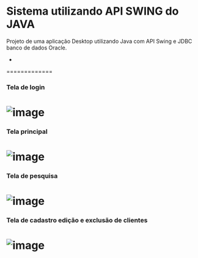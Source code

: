 # Sistema utilizando API SWING do JAVA

Projeto de uma aplicação Desktop utilizando Java com API Swing e JDBC banco de dados Oracle.


-
=============
### Tela de login
![image](https://user-images.githubusercontent.com/12687649/107454386-ac18bc00-6b2b-11eb-9e09-e76bbcbc01a8.png)
=============
### Tela principal
![image](https://user-images.githubusercontent.com/12687649/107454437-c8b4f400-6b2b-11eb-881e-9a1f2a45e321.png)
=============
### Tela de pesquisa
![image](https://user-images.githubusercontent.com/12687649/107454352-97d4bf00-6b2b-11eb-9874-0800c4496852.png)
=============
### Tela de cadastro edição e exclusão de clientes
![image](https://user-images.githubusercontent.com/12687649/107454487-e2563b80-6b2b-11eb-9abe-754a3fd3de8c.png)
=============
